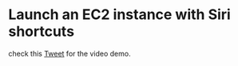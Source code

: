 # Launch an EC2 instance with Siri shortcuts

check this [Tweet](https://twitter.com/pahudnet/status/1091761431484129281) for the video demo.


